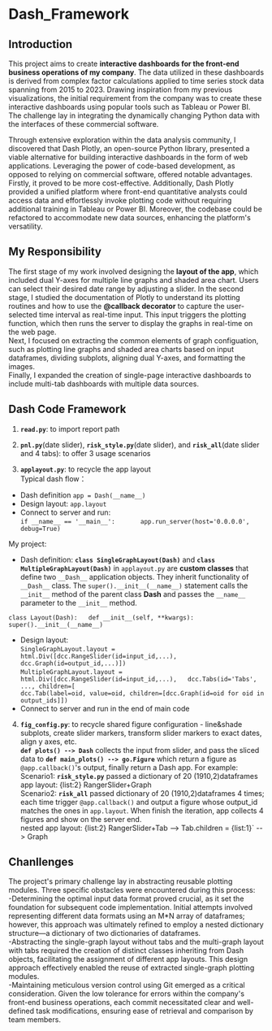 # Dash_Framework
## Introduction  
This project aims to create **interactive dashboards for the front-end business operations of my company**. The data utilized in these dashboards is derived from complex factor calculations applied to time series stock data spanning from 2015 to 2023. Drawing inspiration from my previous visualizations, the initial requirement from the company was to create these interactive dashboards using popular tools such as Tableau or Power BI. The challenge lay in integrating the dynamically changing Python data with the interfaces of these commercial software.  

Through extensive exploration within the data analysis community, I discovered that Dash Plotly, an open-source Python library, presented a viable alternative for building interactive dashboards in the form of web applications.  Leveraging the power of code-based development, as opposed to relying on commercial software, offered notable advantages. Firstly, it proved to be more cost-effective. Additionally, Dash Plotly provided a unified platform where front-end quantitative analysts could access data and effortlessly invoke plotting code without requiring additional training in Tableau or Power BI. Moreover, the codebase could be refactored to accommodate new data sources, enhancing the platform's versatility.  

## My Responsibility
The first stage of my work involved designing the **layout of the app**, which included dual Y-axes for multiple line graphs and shaded area chart. Users can select their desired date range by adjusting a slider. 
In the second stage, I studied the documentation of Plotly to understand its plotting routines and how to use the **@callback decorator** to capture the user-selected time interval as real-time input. This input triggers the plotting function, which then runs the server to display the graphs in real-time on the web page.  
Next, I focused on extracting the common elements of graph configuation, such as plotting line graphs and shaded area charts based on input dataframes, dividing subplots, aligning dual Y-axes, and formatting the images.  
Finally, I expanded the creation of single-page interactive dashboards to include multi-tab dashboards with multiple data sources.  

## Dash Code Framework
1. **`read.py`**: to import report path 

2. **`pnl.py`**(date slider), **`risk_style.py`**(date slider), and **`risk_all`**(date slider and 4 tabs): to offer 3 usage scenarios  

3. **`applayout.py`**: to recycle the app layout       
Typical dash flow：   
- Dash definition `app = Dash(__name__)` 
- Design layout: `app.layout`
- Connect to server and run:    
  `if __name__ == '__main__':      
    app.run_server(host='0.0.0.0', debug=True)`  

My project:  
-  Dash definition: **`class SingleGraphLayout(Dash)`** and **`class MultipleGraphLayout(Dash)`** in `applayout.py` are **custom classes** that define two `__Dash__` application objects. They inherit functionality of `__Dash__` class. The `super().__init__(__name__)` statement calls the `__init__` method of the parent class __Dash__ and passes the `__name__` parameter to the `__init__` method.  

`class Layout(Dash):  
    def __init__(self, **kwargs):        
      super().__init__(__name__)`  
        
- Design layout:  
  `SingleGraphLayout.layout = html.Div([dcc.RangeSlider(id=input_id,...),  
                                        dcc.Graph(id=output_id,...)])`  
  `MultipleGraphLayout.layout = html.Div([dcc.RangeSlider(id=input_id,...),  
                                          dcc.Tabs(id='Tabs', ..., children=[                                            
                                          dcc.Tab(label=oid, value=oid, children=[dcc.Graph(id=oid for oid in output_ids]])`  
- Connect to server and run in the end of main code

4. **`fig_config.py`**: to recycle shared figure configuration - line&shade subplots, create slider markers, transform slider markers to exact dates, align y axes, etc.  
**`def plots() --> Dash`** collects the input from slider, and pass the sliced data to **`def main_plots() --> go.Figure`** which return a figure as  `@app.callback()`'s output, finally return a Dash app. For example:     
     Scenario1: **`risk_style.py`** passed a dictionary of 20 (1910,2)dataframes  
     app layout: {list:2} RangerSlider+Graph    
     Scenario2: **`risk_all`** passed dictionary of 20 (1910,2)dataframes 4 times; each time trigger `@app.callback()` and output a figure whose output_id matches the ones in `app.layout`. When finish the iteration, app collects 4 figures and show on the server end.  
     nested app layout: {list:2} RangerSlider+Tab --> Tab.children = {list:1}` --> Graph

## Chanllenges  
The project's primary challenge lay in abstracting reusable plotting modules. Three specific obstacles were encountered during this process:  
-Determining the optimal input data format proved crucial, as it set the foundation for subsequent code implementation. Initial attempts involved representing different data formats using an M*N array of dataframes; however, this approach was ultimately refined to employ a nested dictionary structure—a dictionary of two dictionaries of dataframes.  
-Abstracting the single-graph layout without tabs and the multi-graph layout with tabs required the creation of distinct classes inheriting from Dash objects, facilitating the assignment of different app layouts. This design approach effectively enabled the reuse of extracted single-graph plotting modules.  
-Maintaining meticulous version control using Git emerged as a critical consideration. Given the low tolerance for errors within the company's front-end business operations, each commit necessitated clear and well-defined task modifications, ensuring ease of retrieval and comparison by team members.
